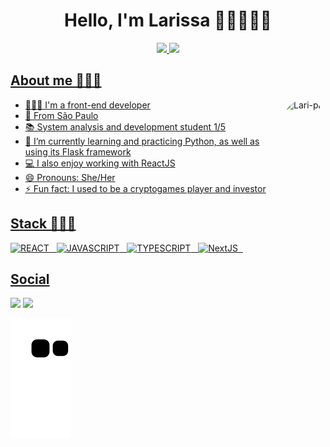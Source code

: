 <h1 align="center">Hello, I'm Larissa 👋🏻👩🏻‍💻</h1>

<div align="center">
  <a href="https://github.com/larissa-pinheiro">
  <img height="160em" src="https://github-readme-stats.vercel.app/api?username=larissa-pinheiro&show_icons=true&theme=dracula&include_all_commits=true&count_private=true"/>
  <img height="160em" src="https://github-readme-stats.vercel.app/api/top-langs/?username=larissa-pinheiro&layout=compact&langs_count=7&theme=dracula"/>
</div>
  
## About me 👩🏻‍💼
<img align="right" alt="Lari-pic" height="150" style="border-radius:50px;" src="https://cdn.discordapp.com/attachments/887758474484789280/992463625363128361/download20220705131452.png?width=676&height=676">

- 👩🏻‍💻 I'm a front-end developer
- 📌 From São Paulo
- 📚 System analysis and development student 1/5
- 🌱 I’m currently learning and practicing Python, as well as using its Flask framework
- 💻 I also enjoy working with ReactJS
- 😄 Pronouns: She/Her
- ⚡ Fun fact: I used to be a cryptogames player and investor

## Stack 👩🏻‍💻
![REACT](https://img.shields.io/badge/React-20232A?style=for-the-badge&logo=react&logoColor=61DAFB) &nbsp;
![JAVASCRIPT](https://img.shields.io/badge/JavaScript-323330?style=for-the-badge&logo=javascript&logoColor=F7DF1E) &nbsp;
![TYPESCRIPT](https://img.shields.io/badge/TypeScript-007ACC?style=for-the-badge&logo=typescript&logoColor=white) &nbsp;
![NextJS](https://img.shields.io/badge/-NextJs-black?style=for-the-badge&logo=next.js) &nbsp;
<br>
  
 ## Social
<a href="https://www.linkedin.com/in/larissa-mpinheiro" target="_blank"><img src="https://img.shields.io/badge/-LinkedIn-%230077B5?style=for-the-badge&logo=linkedin&logoColor=white" target="_blank"></a>
![](https://komarev.com/ghpvc/?username=larissa-pinheiro&style=for-the-badge&color=9370DB)

![Snake animation](https://github.com/larissa-pinheiro/larissa-pinheiro/blob/output/github-contribution-grid-snake.svg)
